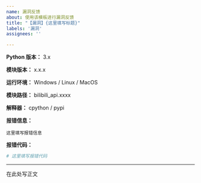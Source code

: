 ```yaml
---
name: 漏洞反馈
about: 使用该模板进行漏洞反馈
title: "【漏洞】{这里填写标题}"
labels: '漏洞'
assignees: ''

---
```


**Python 版本：** 3.x

**模块版本：** x.x.x

**运行环境：** Windows / Linux / MacOS

**模块路径：** bilibili_api.xxxx

**解释器：** cpython / pypi

**报错信息：**

```
这里填写报错信息
```

**报错代码：**

```python
# 这里填写报错代码
```

---

在此处写正文
